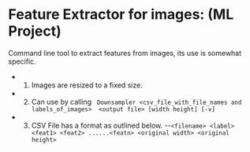 Feature Extractor for images: (ML Project)
=============================
Command line tool to extract features from images, its use is somewhat specific.
- 1) Images are resized to a fixed size.
- 2) Can use by calling
``` Downsampler <csv_file_with_file_names and labels_of_images>  <output file> [width height] [-v]```
- 3) CSV File has a format as outlined below.
 --```<filename> <label> <feat1> <feat2> ......<featn> <original width> <original height>```
 